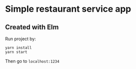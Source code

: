 # Simple restaurant service app
## Created with Elm

Run project by:
```
yarn install
yarn start
```
Then go to `localhost:1234`
